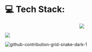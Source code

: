 
<h1>
  💻 Tech Stack:
</h1>
<p align="center">
  <a href="https://skillicons.dev">
    <img src="https://skillicons.dev/icons?i=html,css,js,bootstrap,tailwind" />
  </a>
</p>

<a href="https://visitcount.itsvg.in">
  <img src="https://visitcount.itsvg.in/api?id=Amir&label=Amir&color=3&icon=3&pretty=false" />
</a>

![github-contribution-grid-snake-dark-1](https://github.com/user-attachments/assets/ec799a2c-0954-4b63-869e-91135eea545b)

